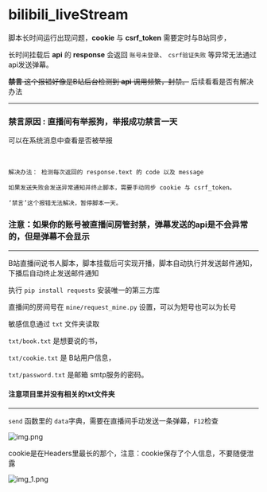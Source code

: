 # bilibili_liveStream


脚本长时间运行出现问题，**cookie** 与 **csrf_token** 需要定时与B站同步，

长时间挂载后 **api** 的 **response** 会返回 ``账号未登录``、 ``csrf验证失败`` 等异常无法通过api发送弹幕。

~~**禁言** 这个报错好像是B站后台检测到 **api** 调用频繁，封禁。~~ 后续看看是否有解决办法

---

### **禁言原因** : **直播间有举报狗，举报成功禁言一天**

可以在系统消息中查看是否被举报

<br>

    解决办法： 检测每次返回的 response.text 的 code 以及 message 
    
    如果发送失败会发送异常通知并终止脚本，需要手动同步 cookie 与 csrf_token。
    
    ‘禁言’这个报错无法解决，暂停脚本一天。


### 注意：如果你的账号被直播间房管封禁，弹幕发送的api是不会异常的，但是弹幕不会显示

_____

B站直播间说书人脚本，脚本挂载后可实现开播，脚本自动执行并发送邮件通知，下播后自动终止发送邮件通知

执行 ```pip install requests``` 安装唯一的第三方库

直播间的房间号在 ```mine/request_mine.py``` 设置，可以为短号也可以为长号

敏感信息通过 ```txt``` 文件夹读取

```txt/book.txt``` 是想要说的书，

```txt/cookie.txt``` 是 B站用户信息，

```txt/password.txt``` 是邮箱 smtp服务的密码。

#### 注意项目里并没有相关的txt文件夹

---

```send``` 函数里的 ```data```字典，需要在直播间手动发送一条弹幕，```F12```检查

<img alt="img.png" height="" src="Github/img/img.png" />

cookie是在Headers里最长的那个，注意：cookie保存了个人信息，不要随便泄露

<img alt="img_1.png" height="" src="Github/img/img_1.png" />
